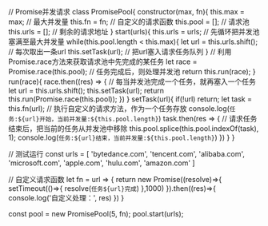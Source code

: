 // Promise并发请求
class PromisePool{
  constructor(max, fn){
    this.max = max; // 最大并发量
    this.fn = fn; // 自定义的请求函数
    this.pool = []; // 请求池
    this.urls = []; // 剩余的请求地址
  }
  start(urls){
    this.urls = urls; 
    // 先循环把并发池塞满至最大并发量
    while(this.pool.length < this.max){
      let url = this.urls.shift(); // 每次取出一条url
      this.setTask(url); // 把url塞入请求任务队列
    }
    // 利用Promise.race方法来获取请求池中先完成的某任务
    let race = Promise.race(this.pool);
    // 任务完成后，则处理并发池
    return this.run(race);
  }
  run(race){
    race.then((res) => {
      // 每当并发池完成一个任务，就再塞入一个任务
      let url = this.urls.shift();
      this.setTask(url);
      return this.run(Promise.race(this.pool));
    })
  }
  setTask(url){
    if(!url) return;
    let task = this.fn(url); // 执行自定义的请求方法，作为一个任务存放
    console.log(`任务:${url}开始，当前并发量:${this.pool.length}`)
    task.then(res => {
      // 请求任务结束后，把当前的任务从并发池中移除
      this.pool.splice(this.pool.indexOf(task), 1);
      console.log(`任务:${url}结束，当前并发量:${this.pool.length}`)
    })
  }
}

// 测试运行
const urls = [
  'bytedance.com',
  'tencent.com',
  'alibaba.com',
  'microsoft.com',
  'apple.com',
  'hulu.com',
  'amazon.com'
]

// 自定义请求函数
let fn = url => {
  return new Promise((resolve)=>{
    setTimeout(()=>{
      resolve(`任务${url}完成`)
    },1000)
  }).then((res)=>{
    console.log('自定义处理：', res)
  })
}

const pool = new PromisePool(5, fn);
pool.start(urls);